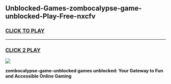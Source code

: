 
## Unblocked-Games-zombocalypse-game-unblocked-Play-Free-nxcfv
<h3>
<a href="https://premium76.site?title=zombocalypse-game-unblocked&ref=22A">CLICK TO PLAY</a></h3>
<hr>

<h3>
<a href="https://premium76.site?title=zombocalypse-game-unblocked&ref=22A">CLICK 2 PLAY</a>
  
</h3>

<a href="https://premium76.site?title=zombocalypse-game-unblocked&ref=22A"><img src="https://clearcache.store/games.png"></a>


**zombocalypse-game-unblocked games unblocked: Your Gateway to Fun and Accessible Online Gaming**
